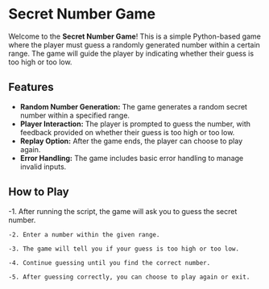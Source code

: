 # Secret Number Game

Welcome to the **Secret Number Game**! This is a simple Python-based game where the player must guess a randomly generated number within a certain range. The game will guide the player by indicating whether their guess is too high or too low.


## Features

- **Random Number Generation:** The game generates a random secret number within a specified range.
- **Player Interaction:** The player is prompted to guess the number, with feedback provided on whether their guess is too high or too low.
- **Replay Option:** After the game ends, the player can choose to play again.
- **Error Handling:** The game includes basic error handling to manage invalid inputs.

## How to Play

  -1.	After running the script, the game will ask you to guess the secret number.
  
	-2.	Enter a number within the given range.
 
	-3.	The game will tell you if your guess is too high or too low.
 
	-4.	Continue guessing until you find the correct number.
 
	-5.	After guessing correctly, you can choose to play again or exit.
